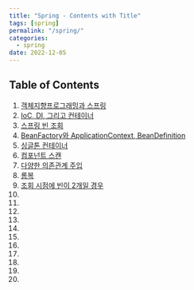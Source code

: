 ```yaml
---
title: "Spring - Contents with Title"
tags: [spring]
permalink: "/spring/"
categories:
  - spring
date: 2022-12-05
---
```


## Table of Contents
1. [객체지향프로그래밍과 스프링](https://taemchoi.github.io/spring/spring-1/)
2. [IoC, DI, 그리고 컨테이너](https://taemchoi.github.io/spring/spring-2/)
3. [스프링 빈 조회](https://taemchoi.github.io/spring/spring-3/)
4. [BeanFactory와 ApplicationContext, BeanDefinition](https://taemchoi.github.io/spring/spring-4/)
5. [싱글톤 컨테이너](https://taemchoi.github.io/spring/spring-5/)
6. [컴포넌트 스캔](https://taemchoi.github.io/spring/spring-6/)
7. [다양한 의존관계 주입](https://taemchoi.github.io/spring/spring-7/)
8. [롬복](https://taemchoi.github.io/spring/spring-8/)
9. [조회 시점에 빈이 2개일 경우](https://taemchoi.github.io/spring/spring-9/)
10. [](https://taemchoi.github.io/spring/spring-10/)
11. [](https://taemchoi.github.io/spring/spring-11/)
12. [](https://taemchoi.github.io/spring/spring-12/)
13. [](https://taemchoi.github.io/spring/spring-13/)
14. [](https://taemchoi.github.io/spring/spring-14/)
15. [](https://taemchoi.github.io/spring/spring-15/)
16. [](https://taemchoi.github.io/spring/spring-16/)
17. [](https://taemchoi.github.io/spring/spring-17/)
18. [](https://taemchoi.github.io/spring/spring-18/)
19. [](https://taemchoi.github.io/spring/spring-19/)
20. [](https://taemchoi.github.io/spring/spring-20/)